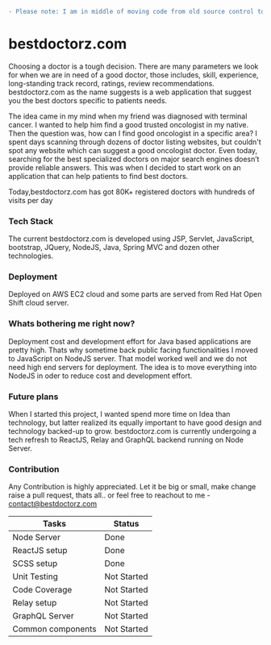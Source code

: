 ```diff
- Please note: I am in middle of moving code from old source control to git. Expected to complete in a week or so..
```
# bestdoctorz.com

Choosing a doctor is a tough decision. There are many parameters we look for when we are in need of a good doctor, those includes, skill, experience, long-standing track record, ratings, review recommendations. bestdoctorz.com as the name suggests is a web application that suggest you the best doctors specific to patients needs.

The idea came in my mind when my friend was diagnosed with terminal cancer. I wanted to help him find a good trusted oncologist in my native. Then the question was, how can I find good oncologist in a specific area? I spent days scanning through dozens of doctor listing websites, but couldn't spot any website which can suggest a good oncologist doctor. Even today, searching for the best specialized doctors on major search engines doesn’t provide reliable answers. This was when I decided to start work on an application that can help patients to find best doctors.

Today,bestdoctorz.com has got 80K+ registered doctors with hundreds of visits per day


### Tech Stack
The current bestdoctorz.com is developed using JSP, Servlet, JavaScript, bootstrap, JQuery, NodeJS, Java, Spring MVC and dozen other technologies.

### Deployment
Deployed on AWS EC2 cloud and some parts are served from Red Hat Open Shift cloud server.

### Whats bothering me right now?
Deployment cost and development effort for Java based applications are pretty high. Thats why sometime back public facing functionalities I moved to JavaScript on NodeJS server. That model worked well and we do not need high end servers for deployment. The idea is to move everything into NodeJS in oder to reduce cost and  development effort.

### Future plans
When I started this project, I wanted spend more time on Idea than technology, but latter realized its equally important to have good design and technology backed-up to grow. bestdoctorz.com is currently undergoing a tech refresh to ReactJS, Relay and GraphQL backend running on Node Server.

### Contribution
Any Contribution is highly appreciated. Let it be big or small, make change raise a pull request, thats all.. or feel free to reachout to me - contact@bestdoctorz.com



Tasks           | Status
-------------   | -------------
Node Server     | Done
ReactJS setup   | Done
SCSS setup      | Done
Unit Testing    | Not Started
Code Coverage   | Not Started
Relay setup     | Not Started
GraphQL Server  | Not Started
Common components | Not Started
